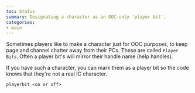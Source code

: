 ```yaml
---
toc: Status
summary: Designating a character as an OOC-only 'player bit'.
categories:
- main
---
```

Sometimes players like to make a character just for OOC purposes, to keep page and channel chatter away from their PCs.  These are called `Player Bits`.   Often a player bit's will mirror their handle name (help handles).  

If you have such a character, you can mark them as a player bit so the code knows that they're not a real IC character.

`playerbit <on or off>`
